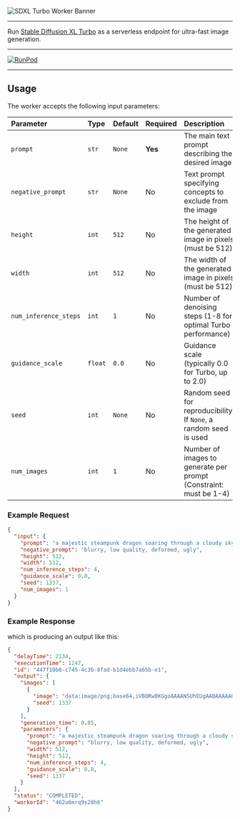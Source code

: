 ![SDXL Turbo Worker Banner](https://cpjrphpz3t5wbwfe.public.blob.vercel-storage.com/worker-sdxl-turbo_banner-placeholder.jpeg)

---

Run [Stable Diffusion XL Turbo](https://huggingface.co/stabilityai/sdxl-turbo) as a serverless endpoint for ultra-fast image generation.

---

[![RunPod](https://api.runpod.io/badge/runpod-workers/worker-sdxl-turbo)](https://www.runpod.io/console/hub/runpod-workers/worker-sdxl-turbo)

---

## Usage

The worker accepts the following input parameters:

| Parameter             | Type    | Default | Required | Description                                                       |
| :-------------------- | :------ | :------ | :------- | :---------------------------------------------------------------- |
| `prompt`              | `str`   | `None`  | **Yes**  | The main text prompt describing the desired image                 |
| `negative_prompt`     | `str`   | `None`  | No       | Text prompt specifying concepts to exclude from the image         |
| `height`              | `int`   | `512`   | No       | The height of the generated image in pixels (must be 512)         |
| `width`               | `int`   | `512`   | No       | The width of the generated image in pixels (must be 512)          |
| `num_inference_steps` | `int`   | `1`     | No       | Number of denoising steps (1-8 for optimal Turbo performance)     |
| `guidance_scale`      | `float` | `0.0`   | No       | Guidance scale (typically 0.0 for Turbo, up to 2.0)               |
| `seed`                | `int`   | `None`  | No       | Random seed for reproducibility. If `None`, a random seed is used |
| `num_images`          | `int`   | `1`     | No       | Number of images to generate per prompt (Constraint: must be 1-4) |

### Example Request

```json
{
  "input": {
    "prompt": "a majestic steampunk dragon soaring through a cloudy sky, intricate clockwork details, golden hour lighting, highly detailed",
    "negative_prompt": "blurry, low quality, deformed, ugly",
    "height": 512,
    "width": 512,
    "num_inference_steps": 4,
    "guidance_scale": 0.0,
    "seed": 1337,
    "num_images": 1
  }
}
```

### Example Response

which is producing an output like this:

```json
{
  "delayTime": 2134,
  "executionTime": 1247,
  "id": "447f10b8-c745-4c3b-8fad-b1d4ebb7a65b-e1",
  "output": {
    "images": [
      {
        "image": "data:image/png;base64,iVBORw0KGgoAAAANSUhEUgAABAAAAAQACAIAAADwf7zU...",
        "seed": 1337
      }
    ],
    "generation_time": 0.85,
    "parameters": {
      "prompt": "a majestic steampunk dragon soaring through a cloudy sky, intricate clockwork details, golden hour lighting, highly detailed",
      "negative_prompt": "blurry, low quality, deformed, ugly",
      "width": 512,
      "height": 512,
      "num_inference_steps": 4,
      "guidance_scale": 0.0,
      "seed": 1337
    }
  },
  "status": "COMPLETED",
  "workerId": "462u6mrq9s28h6"
}
```
